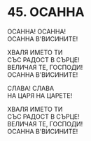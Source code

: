 # 45. ОСАННА  
  
ОСАННА! ОСАННА!  
ОСАННА В'ВИСИНИТЕ!  
  
ХВАЛЯ ИМЕТО ТИ  
СЪС РАДОСТ В СЪРЦЕ!  
ВЕЛИЧАЯ ТЕ, ГОСПОДИ!  
ОСАННА В'ВИСИНИТЕ!  
  
СЛАВА! СЛАВА  
НА ЦАРЯ НА ЦАРЕТЕ!  
  
ХВАЛЯ ИМЕТО ТИ  
СЪС РАДОСТ В СЪРЦЕ!  
ВЕЛИЧАЯ ТЕ, ГОСПОДИ!  
ОСАННА В'ВИСИНИТЕ!  
  

<DownloadsButton pdf="/pdf/45-osanna.pdf" />

<DownloadChordsButton pdf="/chords/45-osanna_akord.pdf"/>
